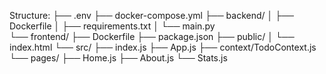 Structure:
  ├── .env
  ├── docker-compose.yml
  ├── backend/
  │   ├── Dockerfile
  │   ├── requirements.txt
  │   └── main.py                         
  └── frontend/
      ├── Dockerfile
      ├── package.json
      ├── public/
      │   └── index.html
      └── src/
          ├── index.js
          ├── App.js
          ├── context/TodoContext.js
          └── pages/
              ├── Home.js
              ├── About.js
              └── Stats.js